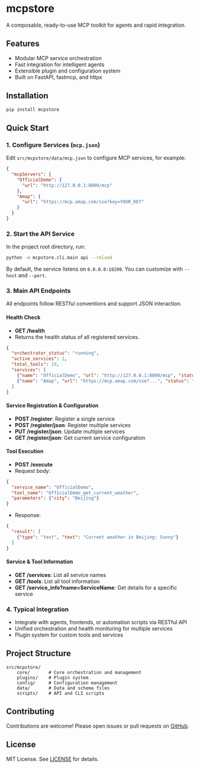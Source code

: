 # mcpstore

A composable, ready-to-use MCP toolkit for agents and rapid integration.

## Features
- Modular MCP service orchestration
- Fast integration for intelligent agents
- Extensible plugin and configuration system
- Built on FastAPI, fastmcp, and httpx

## Installation
```bash
pip install mcpstore
```

## Quick Start

### 1. Configure Services (`mcp.json`)
Edit `src/mcpstore/data/mcp.json` to configure MCP services, for example:
```json
{
  "mcpServers": {
    "OfficialDemo": {
      "url": "http://127.0.0.1:8000/mcp"
    },
    "Amap": {
      "url": "https://mcp.amap.com/sse?key=YOUR_KEY"
    }
  }
}
```

### 2. Start the API Service
In the project root directory, run:
```bash
python -m mcpstore.cli.main api --reload
```
By default, the service listens on `0.0.0.0:18200`. You can customize with `--host` and `--port`.

### 3. Main API Endpoints
All endpoints follow RESTful conventions and support JSON interaction.

#### Health Check
- **GET /health**
- Returns the health status of all registered services.
```json
{
  "orchestrator_status": "running",
  "active_services": 2,
  "total_tools": 19,
  "services": [
    {"name": "OfficialDemo", "url": "http://127.0.0.1:8000/mcp", "status": "healthy", ...},
    {"name": "Amap", "url": "https://mcp.amap.com/sse?...", "status": "healthy", ...}
  ]
}
```

#### Service Registration & Configuration
- **POST /register**: Register a single service
- **POST /register/json**: Register multiple services
- **PUT /register/json**: Update multiple services
- **GET /register/json**: Get current service configuration

#### Tool Execution
- **POST /execute**
- Request body:
```json
{
  "service_name": "OfficialDemo",
  "tool_name": "OfficialDemo_get_current_weather",
  "parameters": {"city": "Beijing"}
}
```
- Response:
```json
{
  "result": [
    {"type": "text", "text": "Current weather in Beijing: Sunny"}
  ]
}
```

#### Service & Tool Information
- **GET /services**: List all service names
- **GET /tools**: List all tool information
- **GET /service_info?name=ServiceName**: Get details for a specific service

### 4. Typical Integration
- Integrate with agents, frontends, or automation scripts via RESTful API
- Unified orchestration and health monitoring for multiple services
- Plugin system for custom tools and services

## Project Structure
```
src/mcpstore/
    core/       # Core orchestration and management
    plugins/    # Plugin system
    config/     # Configuration management
    data/       # Data and schema files
    scripts/    # API and CLI scripts
```

## Contributing
Contributions are welcome! Please open issues or pull requests on [GitHub](https://github.com/whillhill/mcpstore).

## License
MIT License. See [LICENSE](LICENSE) for details.
